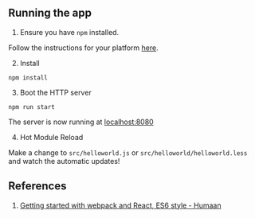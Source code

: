 ## Running the app

1. Ensure you have `npm` installed.

Follow the instructions for your platform [here](https://github.com/npm/npm).

2. Install

````
npm install
````

3. Boot the HTTP server

````
npm run start
````

The server is now running at [localhost:8080](localhost:8080)

4. Hot Module Reload

Make a change to `src/helloworld.js` or `src/helloworld/helloworld.less` and watch the automatic updates!

## References

1. [Getting started with webpack and React, ES6 style - Humaan](http://humaan.com/getting-started-with-webpack-and-react-es6-style/)